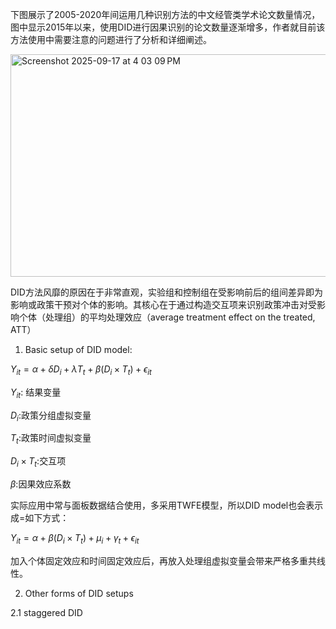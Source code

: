 
下图展示了2005-2020年间运用几种识别方法的中文经管类学术论文数量情况，图中显示2015年以来，使用DID进行因果识别的论文数量逐渐增多，作者就目前该方法使用中需要注意的问题进行了分析和详细阐述。

<img width="933" height="356" alt="Screenshot 2025-09-17 at 4 03 09 PM" src="https://github.com/user-attachments/assets/c1fa99a8-4e7d-4cd2-8d83-6b3cf9a5ecf1" />

DID方法风靡的原因在于非常直观，实验组和控制组在受影响前后的组间差异即为影响或政策干预对个体的影响。其核心在于通过构造交互项来识别政策冲击对受影响个体（处理组）的平均处理效应（average treatment effect on the treated, ATT）

1. Basic setup of DID model:

$Y_{it} = \alpha + \delta D_i + \lambda T_t + \beta(D_i \times T_t) + \epsilon_{it}$

$Y_{it}$: 结果变量

$D_i$:政策分组虚拟变量

$T_t$:政策时间虚拟变量

$D_i \times T_t$:交互项

$\beta$:因果效应系数

实际应用中常与面板数据结合使用，多采用TWFE模型，所以DID model也会表示成=如下方式：

$Y_{it} = \alpha + \beta (D_i \times T_t) + \mu_i +\gamma_t+\epsilon_{it}$

加入个体固定效应和时间固定效应后，再放入处理组虚拟变量会带来严格多重共线性。

2. Other forms of DID setups

2.1 staggered DID





